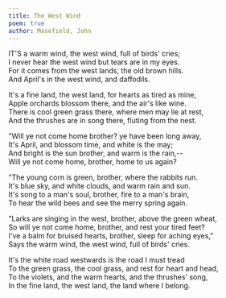 ```yaml
---
title: The West Wind
poem: true
author: Masefield, John
---
```


IT'S a warm wind, the west wind, full of birds' cries;  
I never hear the west wind but tears are in my eyes.  
For it comes from the west lands, the old brown hills.  
And April's in the west wind, and daffodils.  

It's a fine land, the west land, for hearts as tired as mine,  
Apple orchards blossom there, and the air's like wine.  
There is cool green grass there, where men may lie at rest,  
And the thrushes are in song there, fluting from the nest.  

&quot;Will ye not come home brother? ye have been long away,  
It's April, and blossom time, and white is the may;  
And bright is the sun brother, and warm is the rain,--  
Will ye not come home, brother, home to us again?  

&quot;The young corn is green, brother, where the rabbits run.  
It's blue sky, and white clouds, and warm rain and sun.  
It's song to a man's soul, brother, fire to a man's brain,  
To hear the wild bees and see the merry spring again.  

&quot;Larks are singing in the west, brother, above the green wheat,  
So will ye not come home, brother, and rest your tired feet?  
I've a balm for bruised hearts, brother, sleep for aching eyes,&quot;  
Says the warm wind, the west wind, full of birds' cries.  

It's the white road westwards is the road I must tread  
To the green grass, the cool grass, and rest for heart and head,  
To the violets, and the warm hearts, and the thrushes' song,  
In the fine land, the west land, the land where I belong.<br />

